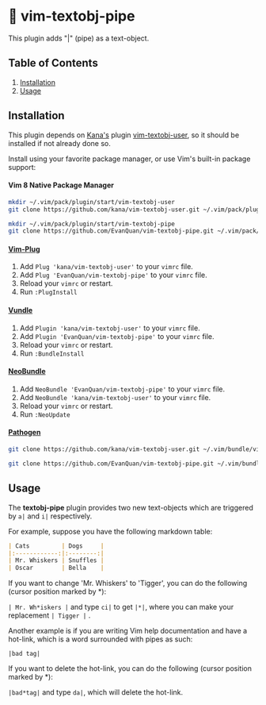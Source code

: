 # :sunrise_over_mountains: vim-textobj-pipe

This plugin adds "|" (pipe) as a text-object.

Table of Contents
-----------------
1. [Installation](#installation)
2. [Usage](#usage)

## Installation

This plugin depends on [Kana's](https://github.com/kana) plugin
[vim-textobj-user](https://github.com/kana/vim-textobj-user), so it should be
installed if not already done so.

Install using your favorite package manager, or use Vim's built-in package
support:

#### Vim 8 Native Package Manager

```bash
mkdir ~/.vim/pack/plugin/start/vim-textobj-user
git clone https://github.com/kana/vim-textobj-user.git ~/.vim/pack/plugin/start/vim-textobj-user

mkdir ~/.vim/pack/plugin/start/vim-textobj-pipe
git clone https://github.com/EvanQuan/vim-textobj-pipe.git ~/.vim/pack/plugin/start/vim-textobj-pipe
```

#### [Vim-Plug](https://github.com/junegunn/vim-plug)

1. Add `Plug 'kana/vim-textobj-user'` to your `vimrc` file.
2. Add `Plug 'EvanQuan/vim-textobj-pipe'` to your `vimrc` file.
3. Reload your `vimrc` or restart.
4. Run `:PlugInstall`

#### [Vundle](https://github.com/VundleVim/Vundle.vim)

1. Add `Plugin 'kana/vim-textobj-user'` to your `vimrc` file.
2. Add `Plugin 'EvanQuan/vim-textobj-pipe'` to your `vimrc` file.
3. Reload your `vimrc` or restart.
4. Run `:BundleInstall`

#### [NeoBundle](https://github.com/Shougo/neobundle.vim)

1. Add `NeoBundle 'EvanQuan/vim-textobj-pipe'` to your `vimrc` file.
2. Add `NeoBundle 'kana/vim-textobj-user'` to your `vimrc` file.
3. Reload your `vimrc` or restart.
4. Run `:NeoUpdate`

#### [Pathogen](https://github.com/tpope/vim-pathogen)

```bash
git clone https://github.com/kana/vim-textobj-user.git ~/.vim/bundle/vim-textobj-user

git clone https://github.com/EvanQuan/vim-textobj-pipe.git ~/.vim/bundle/vim-textobj-pipe
```

## Usage

The **textobj-pipe** plugin provides two new text-objects which are triggered
by `a|` and `i|` respectively.

For example, suppose you have the following markdown table:

```markdown
| Cats         | Dogs     |
|:------------:|:--------:|
| Mr. Whiskers | Snuffles |
| Oscar        | Bella    |
```
If you want to change 'Mr. Whiskers' to 'Tigger', you can do the following
(cursor position marked by \*):

`| Mr. Wh*iskers |` and type `ci|` to get `|*|`, where you can make your
replacement `| Tigger |` .

Another example is if you are writing Vim help documentation and have
a hot-link, which is a word surrounded with pipes as such:

```
|bad tag|
```

If you want to delete the hot-link, you can do the following (cursor position
marked by \*):

`|bad*tag|` and type `da|`, which will delete the hot-link.
